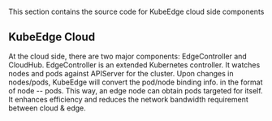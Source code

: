 ######
This section contains the source code for KubeEdge cloud side components


## KubeEdge Cloud

At the cloud side, there are two major components: EdgeController and CloudHub. 
EdgeController is an extended Kubernetes controller. It watches nodes and pods against APIServer for the cluster.
Upon changes in nodes/pods, KubeEdge will convert the pod/node binding info. in the format of node -- pods. 
This way, an edge node can obtain pods targeted for itself. It enhances efficiency and reduces the network bandwidth requirement between cloud & edge. 
